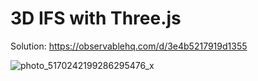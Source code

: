 # 3D IFS with Three.js

Solution: https://observablehq.com/d/3e4b5217919d1355

![photo_5170242199286295476_x](https://user-images.githubusercontent.com/42614607/204114065-1364cd55-13f9-4b81-bbe8-f90b1ff2c311.jpg)
